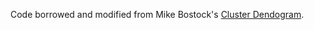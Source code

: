 Code borrowed and modified from Mike Bostock's [Cluster Dendogram](https://bl.ocks.org/mbostock/4063570).

